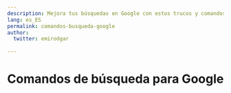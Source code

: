 ```yaml
---
description: Mejora tus búsquedas en Google con estos trucos y comandos
lang: es_ES
permalink: comandos-busqueda-google
author:
  twitter: emirodgar
  
---
```


# Comandos de búsqueda para Google

<!--stackedit_data:
eyJoaXN0b3J5IjpbMTM5NjA4MTU0Nl19
-->